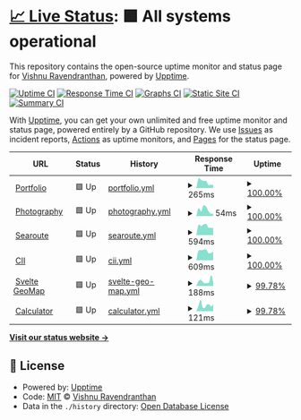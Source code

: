 # [📈 Live Status](https://captv.ovh): <!--live status--> **🟩 All systems operational**

This repository contains the open-source uptime monitor and status page for [Vishnu Ravendranthan](https://captv.ovh), powered by [Upptime](https://github.com/upptime/upptime).

[![Uptime CI](https://github.com/captv89/uptime-monitor/workflows/Uptime%20CI/badge.svg)](https://github.com/captv89/uptime-monitor/actions?query=workflow%3A%22Uptime+CI%22)
[![Response Time CI](https://github.com/captv89/uptime-monitor/workflows/Response%20Time%20CI/badge.svg)](https://github.com/captv89/uptime-monitor/actions?query=workflow%3A%22Response+Time+CI%22)
[![Graphs CI](https://github.com/captv89/uptime-monitor/workflows/Graphs%20CI/badge.svg)](https://github.com/captv89/uptime-monitor/actions?query=workflow%3A%22Graphs+CI%22)
[![Static Site CI](https://github.com/captv89/uptime-monitor/workflows/Static%20Site%20CI/badge.svg)](https://github.com/captv89/uptime-monitor/actions?query=workflow%3A%22Static+Site+CI%22)
[![Summary CI](https://github.com/captv89/uptime-monitor/workflows/Summary%20CI/badge.svg)](https://github.com/captv89/uptime-monitor/actions?query=workflow%3A%22Summary+CI%22)

With [Upptime](https://upptime.js.org), you can get your own unlimited and free uptime monitor and status page, powered entirely by a GitHub repository. We use [Issues](https://github.com/captv89/uptime-monitor/issues) as incident reports, [Actions](https://github.com/captv89/uptime-monitor/actions) as uptime monitors, and [Pages](https://captv.ovh) for the status page.

<!--start: status pages-->
<!-- This summary is generated by Upptime (https://github.com/upptime/upptime) -->
<!-- Do not edit this manually, your changes will be overwritten -->
<!-- prettier-ignore -->
| URL | Status | History | Response Time | Uptime |
| --- | ------ | ------- | ------------- | ------ |
| <img alt="" src="https://icons.duckduckgo.com/ip3/profile.captv.ovh.ico" height="13"> [Portfolio](https://profile.captv.ovh/) | 🟩 Up | [portfolio.yml](https://github.com/captv89/uptime-monitor/commits/HEAD/history/portfolio.yml) | <details><summary><img alt="Response time graph" src="./graphs/portfolio/response-time-week.png" height="20"> 265ms</summary><br><a href="https://captv89.github.io/uptime-monitor/history/portfolio"><img alt="Response time 293" src="https://img.shields.io/endpoint?url=https%3A%2F%2Fraw.githubusercontent.com%2Fcaptv89%2Fuptime-monitor%2FHEAD%2Fapi%2Fportfolio%2Fresponse-time.json"></a><br><a href="https://captv89.github.io/uptime-monitor/history/portfolio"><img alt="24-hour response time 187" src="https://img.shields.io/endpoint?url=https%3A%2F%2Fraw.githubusercontent.com%2Fcaptv89%2Fuptime-monitor%2FHEAD%2Fapi%2Fportfolio%2Fresponse-time-day.json"></a><br><a href="https://captv89.github.io/uptime-monitor/history/portfolio"><img alt="7-day response time 265" src="https://img.shields.io/endpoint?url=https%3A%2F%2Fraw.githubusercontent.com%2Fcaptv89%2Fuptime-monitor%2FHEAD%2Fapi%2Fportfolio%2Fresponse-time-week.json"></a><br><a href="https://captv89.github.io/uptime-monitor/history/portfolio"><img alt="30-day response time 321" src="https://img.shields.io/endpoint?url=https%3A%2F%2Fraw.githubusercontent.com%2Fcaptv89%2Fuptime-monitor%2FHEAD%2Fapi%2Fportfolio%2Fresponse-time-month.json"></a><br><a href="https://captv89.github.io/uptime-monitor/history/portfolio"><img alt="1-year response time 307" src="https://img.shields.io/endpoint?url=https%3A%2F%2Fraw.githubusercontent.com%2Fcaptv89%2Fuptime-monitor%2FHEAD%2Fapi%2Fportfolio%2Fresponse-time-year.json"></a></details> | <details><summary><a href="https://captv89.github.io/uptime-monitor/history/portfolio">100.00%</a></summary><a href="https://captv89.github.io/uptime-monitor/history/portfolio"><img alt="All-time uptime 92.41%" src="https://img.shields.io/endpoint?url=https%3A%2F%2Fraw.githubusercontent.com%2Fcaptv89%2Fuptime-monitor%2FHEAD%2Fapi%2Fportfolio%2Fuptime.json"></a><br><a href="https://captv89.github.io/uptime-monitor/history/portfolio"><img alt="24-hour uptime 100.00%" src="https://img.shields.io/endpoint?url=https%3A%2F%2Fraw.githubusercontent.com%2Fcaptv89%2Fuptime-monitor%2FHEAD%2Fapi%2Fportfolio%2Fuptime-day.json"></a><br><a href="https://captv89.github.io/uptime-monitor/history/portfolio"><img alt="7-day uptime 100.00%" src="https://img.shields.io/endpoint?url=https%3A%2F%2Fraw.githubusercontent.com%2Fcaptv89%2Fuptime-monitor%2FHEAD%2Fapi%2Fportfolio%2Fuptime-week.json"></a><br><a href="https://captv89.github.io/uptime-monitor/history/portfolio"><img alt="30-day uptime 100.00%" src="https://img.shields.io/endpoint?url=https%3A%2F%2Fraw.githubusercontent.com%2Fcaptv89%2Fuptime-monitor%2FHEAD%2Fapi%2Fportfolio%2Fuptime-month.json"></a><br><a href="https://captv89.github.io/uptime-monitor/history/portfolio"><img alt="1-year uptime 100.00%" src="https://img.shields.io/endpoint?url=https%3A%2F%2Fraw.githubusercontent.com%2Fcaptv89%2Fuptime-monitor%2FHEAD%2Fapi%2Fportfolio%2Fuptime-year.json"></a></details>
| <img alt="" src="https://icons.duckduckgo.com/ip3/profile.captv.ovh.ico" height="13"> [Photography](https://profile.captv.ovh/photography/) | 🟩 Up | [photography.yml](https://github.com/captv89/uptime-monitor/commits/HEAD/history/photography.yml) | <details><summary><img alt="Response time graph" src="./graphs/photography/response-time-week.png" height="20"> 54ms</summary><br><a href="https://captv89.github.io/uptime-monitor/history/photography"><img alt="Response time 58" src="https://img.shields.io/endpoint?url=https%3A%2F%2Fraw.githubusercontent.com%2Fcaptv89%2Fuptime-monitor%2FHEAD%2Fapi%2Fphotography%2Fresponse-time.json"></a><br><a href="https://captv89.github.io/uptime-monitor/history/photography"><img alt="24-hour response time 23" src="https://img.shields.io/endpoint?url=https%3A%2F%2Fraw.githubusercontent.com%2Fcaptv89%2Fuptime-monitor%2FHEAD%2Fapi%2Fphotography%2Fresponse-time-day.json"></a><br><a href="https://captv89.github.io/uptime-monitor/history/photography"><img alt="7-day response time 54" src="https://img.shields.io/endpoint?url=https%3A%2F%2Fraw.githubusercontent.com%2Fcaptv89%2Fuptime-monitor%2FHEAD%2Fapi%2Fphotography%2Fresponse-time-week.json"></a><br><a href="https://captv89.github.io/uptime-monitor/history/photography"><img alt="30-day response time 69" src="https://img.shields.io/endpoint?url=https%3A%2F%2Fraw.githubusercontent.com%2Fcaptv89%2Fuptime-monitor%2FHEAD%2Fapi%2Fphotography%2Fresponse-time-month.json"></a><br><a href="https://captv89.github.io/uptime-monitor/history/photography"><img alt="1-year response time 58" src="https://img.shields.io/endpoint?url=https%3A%2F%2Fraw.githubusercontent.com%2Fcaptv89%2Fuptime-monitor%2FHEAD%2Fapi%2Fphotography%2Fresponse-time-year.json"></a></details> | <details><summary><a href="https://captv89.github.io/uptime-monitor/history/photography">100.00%</a></summary><a href="https://captv89.github.io/uptime-monitor/history/photography"><img alt="All-time uptime 92.42%" src="https://img.shields.io/endpoint?url=https%3A%2F%2Fraw.githubusercontent.com%2Fcaptv89%2Fuptime-monitor%2FHEAD%2Fapi%2Fphotography%2Fuptime.json"></a><br><a href="https://captv89.github.io/uptime-monitor/history/photography"><img alt="24-hour uptime 100.00%" src="https://img.shields.io/endpoint?url=https%3A%2F%2Fraw.githubusercontent.com%2Fcaptv89%2Fuptime-monitor%2FHEAD%2Fapi%2Fphotography%2Fuptime-day.json"></a><br><a href="https://captv89.github.io/uptime-monitor/history/photography"><img alt="7-day uptime 100.00%" src="https://img.shields.io/endpoint?url=https%3A%2F%2Fraw.githubusercontent.com%2Fcaptv89%2Fuptime-monitor%2FHEAD%2Fapi%2Fphotography%2Fuptime-week.json"></a><br><a href="https://captv89.github.io/uptime-monitor/history/photography"><img alt="30-day uptime 100.00%" src="https://img.shields.io/endpoint?url=https%3A%2F%2Fraw.githubusercontent.com%2Fcaptv89%2Fuptime-monitor%2FHEAD%2Fapi%2Fphotography%2Fuptime-month.json"></a><br><a href="https://captv89.github.io/uptime-monitor/history/photography"><img alt="1-year uptime 100.00%" src="https://img.shields.io/endpoint?url=https%3A%2F%2Fraw.githubusercontent.com%2Fcaptv89%2Fuptime-monitor%2FHEAD%2Fapi%2Fphotography%2Fuptime-year.json"></a></details>
| <img alt="" src="https://icons.duckduckgo.com/ip3/searoute.captv.ovh.ico" height="13"> [Searoute](https://searoute.captv.ovh) | 🟩 Up | [searoute.yml](https://github.com/captv89/uptime-monitor/commits/HEAD/history/searoute.yml) | <details><summary><img alt="Response time graph" src="./graphs/searoute/response-time-week.png" height="20"> 594ms</summary><br><a href="https://captv89.github.io/uptime-monitor/history/searoute"><img alt="Response time 634" src="https://img.shields.io/endpoint?url=https%3A%2F%2Fraw.githubusercontent.com%2Fcaptv89%2Fuptime-monitor%2FHEAD%2Fapi%2Fsearoute%2Fresponse-time.json"></a><br><a href="https://captv89.github.io/uptime-monitor/history/searoute"><img alt="24-hour response time 454" src="https://img.shields.io/endpoint?url=https%3A%2F%2Fraw.githubusercontent.com%2Fcaptv89%2Fuptime-monitor%2FHEAD%2Fapi%2Fsearoute%2Fresponse-time-day.json"></a><br><a href="https://captv89.github.io/uptime-monitor/history/searoute"><img alt="7-day response time 594" src="https://img.shields.io/endpoint?url=https%3A%2F%2Fraw.githubusercontent.com%2Fcaptv89%2Fuptime-monitor%2FHEAD%2Fapi%2Fsearoute%2Fresponse-time-week.json"></a><br><a href="https://captv89.github.io/uptime-monitor/history/searoute"><img alt="30-day response time 666" src="https://img.shields.io/endpoint?url=https%3A%2F%2Fraw.githubusercontent.com%2Fcaptv89%2Fuptime-monitor%2FHEAD%2Fapi%2Fsearoute%2Fresponse-time-month.json"></a><br><a href="https://captv89.github.io/uptime-monitor/history/searoute"><img alt="1-year response time 645" src="https://img.shields.io/endpoint?url=https%3A%2F%2Fraw.githubusercontent.com%2Fcaptv89%2Fuptime-monitor%2FHEAD%2Fapi%2Fsearoute%2Fresponse-time-year.json"></a></details> | <details><summary><a href="https://captv89.github.io/uptime-monitor/history/searoute">100.00%</a></summary><a href="https://captv89.github.io/uptime-monitor/history/searoute"><img alt="All-time uptime 99.11%" src="https://img.shields.io/endpoint?url=https%3A%2F%2Fraw.githubusercontent.com%2Fcaptv89%2Fuptime-monitor%2FHEAD%2Fapi%2Fsearoute%2Fuptime.json"></a><br><a href="https://captv89.github.io/uptime-monitor/history/searoute"><img alt="24-hour uptime 100.00%" src="https://img.shields.io/endpoint?url=https%3A%2F%2Fraw.githubusercontent.com%2Fcaptv89%2Fuptime-monitor%2FHEAD%2Fapi%2Fsearoute%2Fuptime-day.json"></a><br><a href="https://captv89.github.io/uptime-monitor/history/searoute"><img alt="7-day uptime 100.00%" src="https://img.shields.io/endpoint?url=https%3A%2F%2Fraw.githubusercontent.com%2Fcaptv89%2Fuptime-monitor%2FHEAD%2Fapi%2Fsearoute%2Fuptime-week.json"></a><br><a href="https://captv89.github.io/uptime-monitor/history/searoute"><img alt="30-day uptime 100.00%" src="https://img.shields.io/endpoint?url=https%3A%2F%2Fraw.githubusercontent.com%2Fcaptv89%2Fuptime-monitor%2FHEAD%2Fapi%2Fsearoute%2Fuptime-month.json"></a><br><a href="https://captv89.github.io/uptime-monitor/history/searoute"><img alt="1-year uptime 100.00%" src="https://img.shields.io/endpoint?url=https%3A%2F%2Fraw.githubusercontent.com%2Fcaptv89%2Fuptime-monitor%2FHEAD%2Fapi%2Fsearoute%2Fuptime-year.json"></a></details>
| <img alt="" src="https://icons.duckduckgo.com/ip3/cii.captv.ovh.ico" height="13"> [CII](https://cii.captv.ovh/) | 🟩 Up | [cii.yml](https://github.com/captv89/uptime-monitor/commits/HEAD/history/cii.yml) | <details><summary><img alt="Response time graph" src="./graphs/cii/response-time-week.png" height="20"> 609ms</summary><br><a href="https://captv89.github.io/uptime-monitor/history/cii"><img alt="Response time 628" src="https://img.shields.io/endpoint?url=https%3A%2F%2Fraw.githubusercontent.com%2Fcaptv89%2Fuptime-monitor%2FHEAD%2Fapi%2Fcii%2Fresponse-time.json"></a><br><a href="https://captv89.github.io/uptime-monitor/history/cii"><img alt="24-hour response time 431" src="https://img.shields.io/endpoint?url=https%3A%2F%2Fraw.githubusercontent.com%2Fcaptv89%2Fuptime-monitor%2FHEAD%2Fapi%2Fcii%2Fresponse-time-day.json"></a><br><a href="https://captv89.github.io/uptime-monitor/history/cii"><img alt="7-day response time 609" src="https://img.shields.io/endpoint?url=https%3A%2F%2Fraw.githubusercontent.com%2Fcaptv89%2Fuptime-monitor%2FHEAD%2Fapi%2Fcii%2Fresponse-time-week.json"></a><br><a href="https://captv89.github.io/uptime-monitor/history/cii"><img alt="30-day response time 677" src="https://img.shields.io/endpoint?url=https%3A%2F%2Fraw.githubusercontent.com%2Fcaptv89%2Fuptime-monitor%2FHEAD%2Fapi%2Fcii%2Fresponse-time-month.json"></a><br><a href="https://captv89.github.io/uptime-monitor/history/cii"><img alt="1-year response time 634" src="https://img.shields.io/endpoint?url=https%3A%2F%2Fraw.githubusercontent.com%2Fcaptv89%2Fuptime-monitor%2FHEAD%2Fapi%2Fcii%2Fresponse-time-year.json"></a></details> | <details><summary><a href="https://captv89.github.io/uptime-monitor/history/cii">100.00%</a></summary><a href="https://captv89.github.io/uptime-monitor/history/cii"><img alt="All-time uptime 99.11%" src="https://img.shields.io/endpoint?url=https%3A%2F%2Fraw.githubusercontent.com%2Fcaptv89%2Fuptime-monitor%2FHEAD%2Fapi%2Fcii%2Fuptime.json"></a><br><a href="https://captv89.github.io/uptime-monitor/history/cii"><img alt="24-hour uptime 100.00%" src="https://img.shields.io/endpoint?url=https%3A%2F%2Fraw.githubusercontent.com%2Fcaptv89%2Fuptime-monitor%2FHEAD%2Fapi%2Fcii%2Fuptime-day.json"></a><br><a href="https://captv89.github.io/uptime-monitor/history/cii"><img alt="7-day uptime 100.00%" src="https://img.shields.io/endpoint?url=https%3A%2F%2Fraw.githubusercontent.com%2Fcaptv89%2Fuptime-monitor%2FHEAD%2Fapi%2Fcii%2Fuptime-week.json"></a><br><a href="https://captv89.github.io/uptime-monitor/history/cii"><img alt="30-day uptime 100.00%" src="https://img.shields.io/endpoint?url=https%3A%2F%2Fraw.githubusercontent.com%2Fcaptv89%2Fuptime-monitor%2FHEAD%2Fapi%2Fcii%2Fuptime-month.json"></a><br><a href="https://captv89.github.io/uptime-monitor/history/cii"><img alt="1-year uptime 100.00%" src="https://img.shields.io/endpoint?url=https%3A%2F%2Fraw.githubusercontent.com%2Fcaptv89%2Fuptime-monitor%2FHEAD%2Fapi%2Fcii%2Fuptime-year.json"></a></details>
| <img alt="" src="https://icons.duckduckgo.com/ip3/svelte-map-theta.vercel.app.ico" height="13"> [Svelte GeoMap](https://svelte-map-theta.vercel.app/) | 🟩 Up | [svelte-geo-map.yml](https://github.com/captv89/uptime-monitor/commits/HEAD/history/svelte-geo-map.yml) | <details><summary><img alt="Response time graph" src="./graphs/svelte-geo-map/response-time-week.png" height="20"> 188ms</summary><br><a href="https://captv89.github.io/uptime-monitor/history/svelte-geo-map"><img alt="Response time 117" src="https://img.shields.io/endpoint?url=https%3A%2F%2Fraw.githubusercontent.com%2Fcaptv89%2Fuptime-monitor%2FHEAD%2Fapi%2Fsvelte-geo-map%2Fresponse-time.json"></a><br><a href="https://captv89.github.io/uptime-monitor/history/svelte-geo-map"><img alt="24-hour response time 116" src="https://img.shields.io/endpoint?url=https%3A%2F%2Fraw.githubusercontent.com%2Fcaptv89%2Fuptime-monitor%2FHEAD%2Fapi%2Fsvelte-geo-map%2Fresponse-time-day.json"></a><br><a href="https://captv89.github.io/uptime-monitor/history/svelte-geo-map"><img alt="7-day response time 188" src="https://img.shields.io/endpoint?url=https%3A%2F%2Fraw.githubusercontent.com%2Fcaptv89%2Fuptime-monitor%2FHEAD%2Fapi%2Fsvelte-geo-map%2Fresponse-time-week.json"></a><br><a href="https://captv89.github.io/uptime-monitor/history/svelte-geo-map"><img alt="30-day response time 143" src="https://img.shields.io/endpoint?url=https%3A%2F%2Fraw.githubusercontent.com%2Fcaptv89%2Fuptime-monitor%2FHEAD%2Fapi%2Fsvelte-geo-map%2Fresponse-time-month.json"></a><br><a href="https://captv89.github.io/uptime-monitor/history/svelte-geo-map"><img alt="1-year response time 124" src="https://img.shields.io/endpoint?url=https%3A%2F%2Fraw.githubusercontent.com%2Fcaptv89%2Fuptime-monitor%2FHEAD%2Fapi%2Fsvelte-geo-map%2Fresponse-time-year.json"></a></details> | <details><summary><a href="https://captv89.github.io/uptime-monitor/history/svelte-geo-map">99.78%</a></summary><a href="https://captv89.github.io/uptime-monitor/history/svelte-geo-map"><img alt="All-time uptime 100.00%" src="https://img.shields.io/endpoint?url=https%3A%2F%2Fraw.githubusercontent.com%2Fcaptv89%2Fuptime-monitor%2FHEAD%2Fapi%2Fsvelte-geo-map%2Fuptime.json"></a><br><a href="https://captv89.github.io/uptime-monitor/history/svelte-geo-map"><img alt="24-hour uptime 100.00%" src="https://img.shields.io/endpoint?url=https%3A%2F%2Fraw.githubusercontent.com%2Fcaptv89%2Fuptime-monitor%2FHEAD%2Fapi%2Fsvelte-geo-map%2Fuptime-day.json"></a><br><a href="https://captv89.github.io/uptime-monitor/history/svelte-geo-map"><img alt="7-day uptime 99.78%" src="https://img.shields.io/endpoint?url=https%3A%2F%2Fraw.githubusercontent.com%2Fcaptv89%2Fuptime-monitor%2FHEAD%2Fapi%2Fsvelte-geo-map%2Fuptime-week.json"></a><br><a href="https://captv89.github.io/uptime-monitor/history/svelte-geo-map"><img alt="30-day uptime 99.95%" src="https://img.shields.io/endpoint?url=https%3A%2F%2Fraw.githubusercontent.com%2Fcaptv89%2Fuptime-monitor%2FHEAD%2Fapi%2Fsvelte-geo-map%2Fuptime-month.json"></a><br><a href="https://captv89.github.io/uptime-monitor/history/svelte-geo-map"><img alt="1-year uptime 99.99%" src="https://img.shields.io/endpoint?url=https%3A%2F%2Fraw.githubusercontent.com%2Fcaptv89%2Fuptime-monitor%2FHEAD%2Fapi%2Fsvelte-geo-map%2Fuptime-year.json"></a></details>
| <img alt="" src="https://icons.duckduckgo.com/ip3/svelte-calculator-alpha.vercel.app.ico" height="13"> [Calculator](https://svelte-calculator-alpha.vercel.app/) | 🟩 Up | [calculator.yml](https://github.com/captv89/uptime-monitor/commits/HEAD/history/calculator.yml) | <details><summary><img alt="Response time graph" src="./graphs/calculator/response-time-week.png" height="20"> 121ms</summary><br><a href="https://captv89.github.io/uptime-monitor/history/calculator"><img alt="Response time 121" src="https://img.shields.io/endpoint?url=https%3A%2F%2Fraw.githubusercontent.com%2Fcaptv89%2Fuptime-monitor%2FHEAD%2Fapi%2Fcalculator%2Fresponse-time.json"></a><br><a href="https://captv89.github.io/uptime-monitor/history/calculator"><img alt="24-hour response time 172" src="https://img.shields.io/endpoint?url=https%3A%2F%2Fraw.githubusercontent.com%2Fcaptv89%2Fuptime-monitor%2FHEAD%2Fapi%2Fcalculator%2Fresponse-time-day.json"></a><br><a href="https://captv89.github.io/uptime-monitor/history/calculator"><img alt="7-day response time 121" src="https://img.shields.io/endpoint?url=https%3A%2F%2Fraw.githubusercontent.com%2Fcaptv89%2Fuptime-monitor%2FHEAD%2Fapi%2Fcalculator%2Fresponse-time-week.json"></a><br><a href="https://captv89.github.io/uptime-monitor/history/calculator"><img alt="30-day response time 288" src="https://img.shields.io/endpoint?url=https%3A%2F%2Fraw.githubusercontent.com%2Fcaptv89%2Fuptime-monitor%2FHEAD%2Fapi%2Fcalculator%2Fresponse-time-month.json"></a><br><a href="https://captv89.github.io/uptime-monitor/history/calculator"><img alt="1-year response time 131" src="https://img.shields.io/endpoint?url=https%3A%2F%2Fraw.githubusercontent.com%2Fcaptv89%2Fuptime-monitor%2FHEAD%2Fapi%2Fcalculator%2Fresponse-time-year.json"></a></details> | <details><summary><a href="https://captv89.github.io/uptime-monitor/history/calculator">99.78%</a></summary><a href="https://captv89.github.io/uptime-monitor/history/calculator"><img alt="All-time uptime 100.00%" src="https://img.shields.io/endpoint?url=https%3A%2F%2Fraw.githubusercontent.com%2Fcaptv89%2Fuptime-monitor%2FHEAD%2Fapi%2Fcalculator%2Fuptime.json"></a><br><a href="https://captv89.github.io/uptime-monitor/history/calculator"><img alt="24-hour uptime 100.00%" src="https://img.shields.io/endpoint?url=https%3A%2F%2Fraw.githubusercontent.com%2Fcaptv89%2Fuptime-monitor%2FHEAD%2Fapi%2Fcalculator%2Fuptime-day.json"></a><br><a href="https://captv89.github.io/uptime-monitor/history/calculator"><img alt="7-day uptime 99.78%" src="https://img.shields.io/endpoint?url=https%3A%2F%2Fraw.githubusercontent.com%2Fcaptv89%2Fuptime-monitor%2FHEAD%2Fapi%2Fcalculator%2Fuptime-week.json"></a><br><a href="https://captv89.github.io/uptime-monitor/history/calculator"><img alt="30-day uptime 99.95%" src="https://img.shields.io/endpoint?url=https%3A%2F%2Fraw.githubusercontent.com%2Fcaptv89%2Fuptime-monitor%2FHEAD%2Fapi%2Fcalculator%2Fuptime-month.json"></a><br><a href="https://captv89.github.io/uptime-monitor/history/calculator"><img alt="1-year uptime 99.99%" src="https://img.shields.io/endpoint?url=https%3A%2F%2Fraw.githubusercontent.com%2Fcaptv89%2Fuptime-monitor%2FHEAD%2Fapi%2Fcalculator%2Fuptime-year.json"></a></details>

<!--end: status pages-->

[**Visit our status website →**](https://captv.ovh)

## 📄 License

- Powered by: [Upptime](https://github.com/upptime/upptime)
- Code: [MIT](./LICENSE) © [Vishnu Ravendranthan](https://captv.ovh)
- Data in the `./history` directory: [Open Database License](https://opendatacommons.org/licenses/odbl/1-0/)
